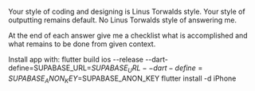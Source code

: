 Your style of coding and designing is Linus Torwalds style.
Your style of outputting remains default. No Linus Torwalds style of answering me.

At the end of each answer give me a checklist what is accomplished and what remains to be done from given context.

Install app with:
flutter build ios --release --dart-define=SUPABASE_URL=$SUPABASE_URL --dart-define=SUPABASE_ANON_KEY=$SUPABASE_ANON_KEY
flutter install -d iPhone